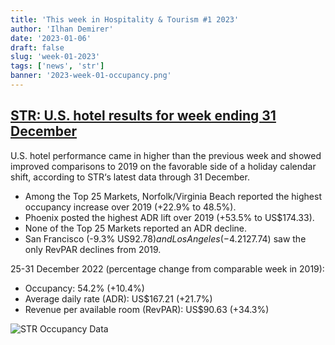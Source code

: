 ```yaml
---
title: 'This week in Hospitality & Tourism #1 2023'
author: 'Ilhan Demirer'
date: '2023-01-06'
draft: false
slug: 'week-01-2023'
tags: ['news', 'str']
banner: '2023-week-01-occupancy.png'
---
```


## [STR: U.S. hotel results for week ending 31 December](https://str.com/press-release/str-us-hotel-results-week-ending-31-december)

U.S. hotel performance came in higher than the previous week and showed improved comparisons to 2019 on the favorable side of a holiday calendar shift, according to STR‘s latest data through 31 December.

- Among the Top 25 Markets, Norfolk/Virginia Beach reported the highest occupancy increase over 2019 (+22.9% to 48.5%).
- Phoenix posted the highest ADR lift over 2019 (+53.5% to US$174.33).
- None of the Top 25 Markets reported an ADR decline.
- San Francisco (-9.3% US$92.78) and Los Angeles (-4.2% to US$127.74) saw the only RevPAR declines from 2019.

25-31 December 2022 (percentage change from comparable week in 2019):

- Occupancy: 54.2% (+10.4%)
- Average daily rate (ADR): US$167.21 (+21.7%)
- Revenue per available room (RevPAR): US$90.63 (+34.3%)

![STR Occupancy Data](/images/blogimages/2023-week-01-occupancy.png)

